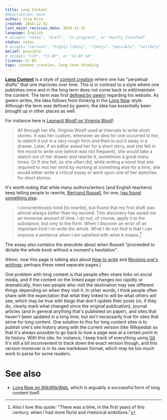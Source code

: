 ```yaml
---
title: Long Content
#description: none
author: Issa Rice
created: 2014-12-31
last_major_revision_date: 2014-12-31
language: English
# accepts "notes", "draft", "in progress", or "mostly finished"
status: notes
# accepts "certain", "highly likely", "likely", "possible", "unlikely", "highly unlikely", "remote", "impossible", "log", "emotional", or "fiction"
belief: possible
# accepts "CC0", "CC-BY", or "CC-BY-SA"
license: CC-BY
tags: content creation, long term thinking
---
```


**[Long Content](http://www.gwern.net/About#long-content)** is a style of [content creation]() where one has "perpetual drafts" that one improves over time.
This is in contrast to a style where one publishes once and in the long term does not come back to edit/maintain the content.
The term was first [defined by gwern](http://www.gwern.net/About#long-content) regarding his website.
As gwern writes, the idea follows from thinking in the [Long Now](!w)-style.
Although the term was defined by gwern, the idea has essentially been brought up in other places as well.

For instance here is [Leonard Woolf on Virginia Woolf](https://ebooks.adelaide.edu.au/w/woolf/virginia/w91h/preface.html):

> All through her life, Virginia Woolf used at intervals to write short stories. It was her custom, whenever an idea for one occurred to her, to sketch it out in a very rough form and then to put it away in a drawer. Later, if an editor asked her for a short story, and she felt in the mood to write one (which was not frequent), she would take a sketch out of her drawer and rewrite it, sometimes a great many times. Or if she felt, as she often did, while writing a novel that she required to rest her mind by working at something else for a time, she would either write a critical essay or work upon one of her sketches for short stories.

It's worth noting that while many authors/writers (and English teachers) keep telling people to rewrite, [Bertrand Russell](!w), for one, [has found something else](http://www.personal.kent.edu/~rmuhamma/Philosophy/RBwritings/howWrite.htm):

> I conscientiously tried [to rewrite], but found that my first draft was almost always better than my second. This discovery has saved me an immense amount of time. I do not, of course, apply it to the substance, but only to the form. When I discover an error of an important kind I re-write the whole. What I do not find is that I can improve a sentence when I am satisfied with what it means.[^florid]

The essay also contains the anecdote about when Russell "proceeded to dictate the whole book without a moment's hesitation".

(Hmm, now this page is talking also about [How to write]() and [Revising one's writings](); perhaps these need separate pages.)

[^florid]: Also I love this quote:
"There was a time, in the first years of this century, when I had more florid and rhetorical ambitions."


One problem with long content is that people often share links on social media, and if the content on the linked page changes too rapidly or dramatically, then two people who visit the destination may see different things depending on when they visit it.
In other words, I think people often share with the expectation that what they linked to will be what others will see, which may be true with blogs that don't update their posts (or, if they do, clearly mark what changed since the original publication), journal articles (and in general anything that's published on paper), and sites that haven't been updated in a long time, but isn't necessarily true for sites that strive for long content.
One solution to this for long content sites is to publish one's site history along with the current version (like Wikipedia) so that it's always possible to go back to how a page was at a certain point in its history.
With this site, for instance, I keep track of everything using [Git]().
It's still a bit inconvenient to track down the exact version though, and this version moreover is in its raw markdown format, which may be too much work to parse for some readers.

# See also

- [Long Now on WikiWikiWeb](http://c2.com/cgi/wiki?LongNow), which is arguably a successful form of long content itself.
